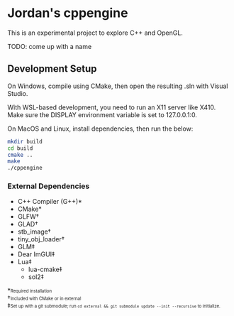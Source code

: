 # Jordan's cppengine

This is an experimental project to explore C++ and OpenGL.

TODO: come up with a name

## Development Setup

On Windows, compile using CMake, then open the resulting .sln with Visual Studio.

With WSL-based development, you need to run an X11 server like X410. Make sure the DISPLAY environment variable is set to 127.0.0.1:0.

On MacOS and Linux, install dependencies, then run the below:

```sh
mkdir build
cd build
cmake ..
make
./cppengine
```

### External Dependencies

- C++ Compiler (G++)\*
- CMake\*
- GLFW†
- GLAD†
- stb_image†
- tiny_obj_loader†
- GLM‡
- Dear ImGUI‡
- Lua‡
  - lua-cmake‡
  - sol2‡

\*<sub><sup>Required installation</sup></sub>\
†<sub><sup>Included with CMake or in external</sup></sub>\
‡<sub><sup>Set up with a git submodule; run `cd external && git submodule update --init --recursive` to initialize.</sup></sub>
